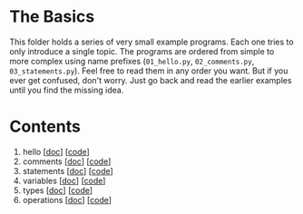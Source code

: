 # The Basics

This folder holds a series of very small example programs.
Each one tries to only introduce a single topic.
The programs are ordered from simple to more complex using name prefixes (`01_hello.py`, `02_comments.py`, `03_statements.py`).
Feel free to read them in any order you want.
But if you ever get confused, don't worry.
Just go back and read the earlier examples until you find the missing idea.

# Contents

1. hello [[doc](basics/01_hello.md)] [[code](../code/basics/01_hello.py)]
2. comments [[doc](basics/02_comments.md)] [[code](../code/basics/02_comments.py)]
3. statements [[doc](basics/03_statements.md)] [[code](../code/basics/03_statements.py)]
4. variables [[doc](basics/04_variables.md)] [[code](../code/basics/04_variables.py)]
5. types [[doc](basics/05_types.md)] [[code](../code/basics/05_types.py)]
6. operations [[doc](basics/06_operations.md)] [[code](../code/basics/06_operations.py)]


